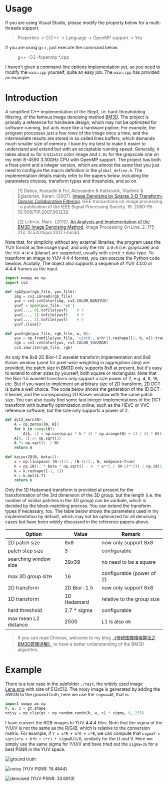 # Usage
If you are using Visual Studio, please modify the property below for a multi-threads support.

> Properties -> C/C++ -> Language -> OpenMP support -> Yes

If you are using g++, just execute the command below.

> g++ -O3 -fopenmp *.cpp

I haven't given a command-line options implementation yet, so you need to modify the `main.cpp` yourself, quite an easy job. The `main.cpp` has provided an example.



# Introduction
A simplified C++ implementation of the Step1, i.e. hard-threaholding filtering, of the famous image denoising method [BM3D](https://www.cs.tut.fi/~foi/GCF-BM3D/). The project is primally a reference for hardware design, which may not be optimized for software running, but acts more like a hardware pipline. For example, the program processes just a few rows of the image once a time, and the intermediate results are stored in so called lines buffers, which demands much smaller size of memory. I have try my best to make it easier to understand and extend but with an acceptable running speed. Generally, it takes about `4s` for a `512x512` color image and `2.8s` for the grayscale one on my Intel i5-4590 3.30GHz CPU with OpenMP support. The project has both a float-point and a integer version, which are almost the same that you just need to configure the macro definition in the `global_define.h`. The implementation details mainly refer to  the papers below, including the parameters choices, transform types and thresholds, and so on.

> [1] Dabov, Kostadin & Foi, Alessandro & Katkovnik, Vladimir & Egiazarian, Karen. (2007). [Image Denoising by Sparse 3-D Transform-Domain Collaborative Filtering](https://www.researchgate.net/publication/6151802_Image_Denoising_by_Sparse_3-D_Transform-Domain_Collaborative_Filtering). IEEE transactions on image processing : a publication of the IEEE Signal Processing Society. 16. 2080-95. 10.1109/TIP.2007.901238. 

>  [2] Lebrun, Marc. (2012). [An Analysis and Implementation of the BM3D Image Denoising Method](https://www.ipol.im/pub/art/2012/l-bm3d/). Image Processing On Line. 2. 175-213. 10.5201/ipol.2012.l-bm3d. 

Note that, for simplicity without any external libraries, the program uses the YUV format as the image input, and only the `YUV 4:0:0` (i.e. grayscale) and the `YUV 4:4:4` (planar) are supported, usually with `uint8_t` data-type. To trasnform an image to YUV 4:4:4 format, you can execute the Python code bewlow. Acutally, The object also supports a sequence of YUV 4:0:0 or 4:4:4 frames as the input.

```python
import numpy as np
import cv2

def rgb2yuv(rgb_file, yuv_file):
    img = cv2.imread(rgb_file)
    yuv = cv2.cvtColor(img, cv2.COLOR_BGR2YUV)
    yuvf = open(yuv_file, 'wb')
    yuv[..., 0].tofile(yuvf)	# Y
    yuv[..., 1].tofile(yuvf)	# U
    yuv[..., 2].tofile(yuvf)	# V
    yuvf.close()
    
def yuv2rgb(yuv_file, rgb_file, w, h):
    yuv = np.fromfile(yuv_file, 'uint8', w*h*3).reshape([3, h, w]).transpose((1, 2, 0))
    rgb = cv2.cvtColor(yuv, cv2.COLOR_YUV2BGR)
    cv2.imwrite(rgb_file, rgb)
```
As only the 8x8 2D Bior-1.5 wavelet transform implementation and 8x8 Kaiser window (used for pixel-wise weighting in aggregation step) are provided, the patch size in BM3D only supports 8x8 at present, but it's easy to extend to other sizes by yourself, both square or rectangular. Note that the Bior-1.5 wavelet transform only support a size power of 2, e.g. 4, 8, 16, etc. But if you want to implement an arbitrary size of 2D transform, 2D DCT is quite a well choice. The code below shows the generation of  the 1D DCT-II kernel, and the corresponding 2D Kaiser window with the same patch size. You can also easily find some fast integer implementations of the DCT transform with butterfly optimization online, such as the HEVC or VVC reference software, but the size only supports a power of 2.

```python
def dct2_kern(N):
    A = np.zeros([N, N])
    for k in range(N):
        A[k, :] = np.cos(np.pi * k * (2 * np.arange(N) + 1) / (2 * N))
    A[0, :] /= np.sqrt(2)
    A *= np.sqrt(2. / N)
    return A
    
def kaiser2D(N, beta=2):
    x = np.linspace(-(N-1)/2., (N-1)/2., N, endpoint=True)
    k = np.i0(1. * beta * np.sqrt(1 - 4. * x**2 / (N-1)**2)) / np.i0(1. * beta)
    k = k.reshape([-1, 1])
    k = k.dot(k.T)
    return k
```

Only the 1D Hadamard transform is provided at present for the transformation of the 3rd dimension of the 3D group, but the length (i.e. the number of similar patches in the 3D group) can be varibale, which is decided by the block-matching process. You can extend the transform types if necessary, too. The table below shows the parameters used in my implementation by default, which may not be optimaized for all denoising cases but have been widely discussed in the reference papers above.

| Option  |  Value |  Remark |
| --- | --- | --- |
| 2D patch size | 8x8 | now only support 8x8 |
| patch step size | 3 | configurable |
| searching window size | 39x39 | no need to be a square |
| max 3D group size | 16 | configurable (power of 2) |
| 2D transform | 2D Bior-1.5 | now only support 8x8 |
| 1D transform | 1D Hadamard | relative to the group size |
| hard threshold | 2.7 * sigma| configurable |
| max mean L2 distance | 2500 | L1 is also ok |

> If you can read Chinese, welcome to my blog [《传统图像降噪算法之BM3D原理详解》](https://blog.csdn.net/qq_33552519/article/details/108632146) to have a better understanding of the BM3D algorithm.

# Example
There is a test case in the subfolder `./test`, the widely used image [Lena.png](https://www.cs.tut.fi/~foi/GCF-BM3D/images/image_Lena512rgb.png) with size of 512x512. The noisy image is generated by adding the AWGN to the ground truth, here we use the `sigma=40`, that is:
```python
import numpy as np
h, w, c = gt.shape
noisy = np.clip(gt + np.random.randn(h, w, c) * sigma, 0, 255)
```
I have convert the RGB images to YUV 4:4:4 files. Note that the sigma of the Y/U/V is not the same as the R/G/B, which is relative to the conversion matrix. For example, if `Y = a*R + b*G + c*B`, we can compute that `sigmaY = sqrt(a*a + b*b + c*c) * sigmaR/G/B`, similarly for the U and V. Here we simply use the same sigma for Y/U/V and have tried out the `sigma=36` for a best PSNR in the YUV space.

![ground truth](./test/image_Lena512rgb.png)

![noisy  (YUV PSNR: 19.4844)](./test/lena_noisy.png)

![denoised  (YUV PSNR: 33.6913)](./test/lena_deno.png)

